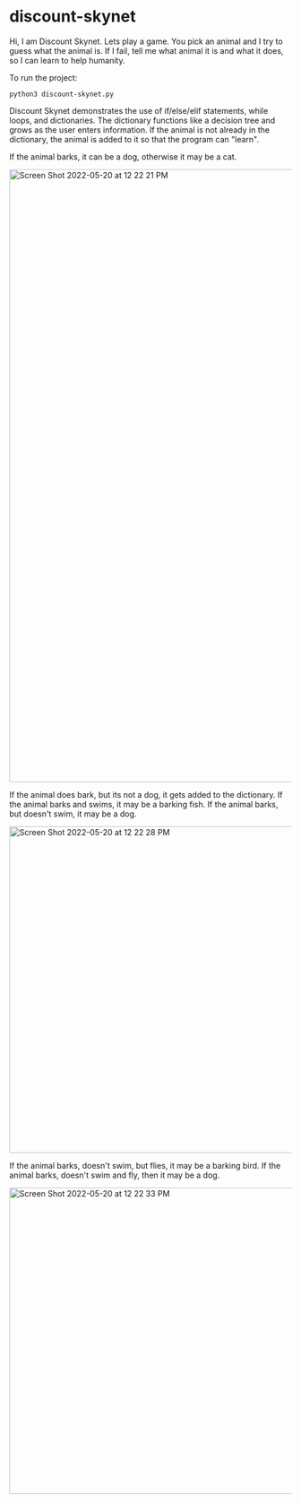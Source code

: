 # discount-skynet

Hi, I am Discount Skynet.  Lets play a game. 
You pick an animal and I try to guess what the animal is.
If I fail, tell me what animal it is and what it does, so I can learn to help humanity.

To run the project:

```
python3 discount-skynet.py
```

Discount Skynet demonstrates the use of if/else/elif statements, while loops, and dictionaries.  The dictionary functions like a decision tree and grows as the user enters information.  If the animal is not already in the dictionary, the animal is added to it so that the program can "learn".

If the animal barks, it can be a dog, otherwise it may be a cat.

<img width="1094" alt="Screen Shot 2022-05-20 at 12 22 21 PM" src="https://user-images.githubusercontent.com/9085803/169597772-78bb4e92-6872-4a89-8212-20aec9f5bda0.png">

If the animal does bark, but its not a dog, it gets added to the dictionary.  If the animal barks and swims, it may be a barking fish.  If the animal barks, but doesn't swim, it may be a dog.

<img width="583" alt="Screen Shot 2022-05-20 at 12 22 28 PM" src="https://user-images.githubusercontent.com/9085803/169597781-a71919ea-de6b-46b2-8f8d-b38280006d0d.png">

If the animal barks, doesn't swim, but flies, it may be a barking bird.  If the animal barks, doesn't swim and fly, then it may be a dog.

<img width="547" alt="Screen Shot 2022-05-20 at 12 22 33 PM" src="https://user-images.githubusercontent.com/9085803/169597789-eb4cd082-6c6c-4f97-8451-854e3f0adee2.png">
